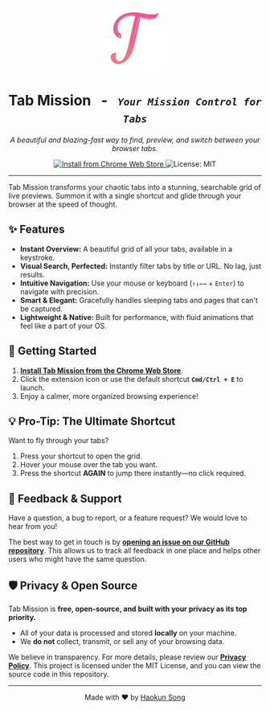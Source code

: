<p align="center">
  <img src="https://raw.githubusercontent.com/kuk1song/Tab-Mission/main/assets/production/logo.png" alt="Tab Mission Logo" width="128">
</p>

<h1 align="center">
  Tab Mission &nbsp;&nbsp;-&nbsp;&nbsp; <em><small><code>Your Mission Control for Tabs</code></small></em>
</h1>

<p align="center">
  <em>A beautiful and blazing-fast way to find, preview, and switch between your browser tabs.</em>
</p>

<p align="center">
  <a href="https://chrome.google.com/webstore/detail/your-extension-id">
    <img src="https://img.shields.io/badge/Chrome_Web_Store-Install-4285F4?style=for-the-badge&logo=google-chrome&logoColor=white" alt="Install from Chrome Web Store">
  </a>
  <img src="https://img.shields.io/badge/License-MIT-yellow.svg?style=for-the-badge" alt="License: MIT">
</p>

---

Tab Mission transforms your chaotic tabs into a stunning, searchable grid of live previews. Summon it with a single shortcut and glide through your browser at the speed of thought.

## ✨ Features

- **Instant Overview:** A beautiful grid of all your tabs, available in a keystroke.
- **Visual Search, Perfected:** Instantly filter tabs by title or URL. No lag, just results.
- **Intuitive Navigation:** Use your mouse or keyboard (`↑↓←→` + `Enter`) to navigate with precision.
- **Smart & Elegant:** Gracefully handles sleeping tabs and pages that can't be captured.
- **Lightweight & Native:** Built for performance, with fluid animations that feel like a part of your OS.

## 🚀 Getting Started

1.  **[Install Tab Mission from the Chrome Web Store](https://chrome.google.com/webstore/detail/your-extension-id)**.
2.  Click the extension icon or use the default shortcut **`Cmd/Ctrl + E`** to launch.
3.  Enjoy a calmer, more organized browsing experience!

## 💡 Pro-Tip: The Ultimate Shortcut

Want to fly through your tabs?
1. Press your shortcut to open the grid.
2. Hover your mouse over the tab you want.
3. Press the shortcut **AGAIN** to jump there instantly—no click required.

## 💬 Feedback & Support

Have a question, a bug to report, or a feature request? We would love to hear from you!

The best way to get in touch is by **[opening an issue on our GitHub repository](https://github.com/kuk1song/Tab-Mission/issues)**. This allows us to track all feedback in one place and helps other users who might have the same question.

## 🛡️ Privacy & Open Source

Tab Mission is **free, open-source, and built with your privacy as its top priority.**

-   All of your data is processed and stored **locally** on your machine.
-   We **do not** collect, transmit, or sell any of your browsing data.

We believe in transparency. For more details, please review our [**Privacy Policy**](PRIVACY.md). This project is licensed under the MIT License, and you can view the source code in this repository.

---

<p align="center">
  Made with ♥ by <a href="https://github.com/kuk1song">Haokun Song</a>
</p>
